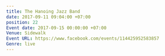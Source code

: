 ```yaml
---
title: The Hanoing Jazz Band
date: 2017-09-11 09:04:00 +07:00
position: 22
Event date: 2017-09-15 00:00:00 +07:00
Venue: Sidewalk
Event URL: https://www.facebook.com/events/114425952583857
Genre: live
---
```


